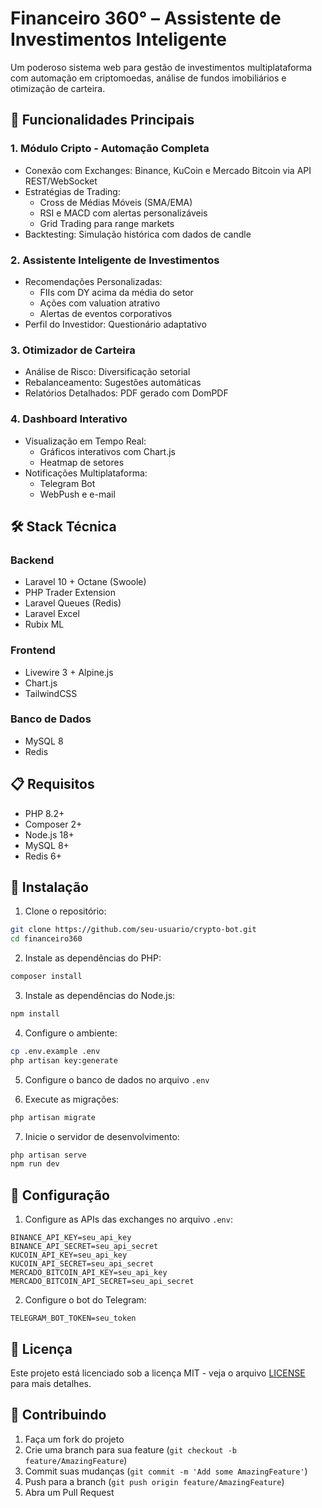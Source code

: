 # Financeiro 360° – Assistente de Investimentos Inteligente

Um poderoso sistema web para gestão de investimentos multiplataforma com automação em criptomoedas, análise de fundos imobiliários e otimização de carteira.

## 🚀 Funcionalidades Principais

### 1. Módulo Cripto - Automação Completa
- Conexão com Exchanges: Binance, KuCoin e Mercado Bitcoin via API REST/WebSocket
- Estratégias de Trading:
  - Cross de Médias Móveis (SMA/EMA)
  - RSI e MACD com alertas personalizáveis
  - Grid Trading para range markets
- Backtesting: Simulação histórica com dados de candle

### 2. Assistente Inteligente de Investimentos
- Recomendações Personalizadas:
  - FIIs com DY acima da média do setor
  - Ações com valuation atrativo
  - Alertas de eventos corporativos
- Perfil do Investidor: Questionário adaptativo

### 3. Otimizador de Carteira
- Análise de Risco: Diversificação setorial
- Rebalanceamento: Sugestões automáticas
- Relatórios Detalhados: PDF gerado com DomPDF

### 4. Dashboard Interativo
- Visualização em Tempo Real:
  - Gráficos interativos com Chart.js
  - Heatmap de setores
- Notificações Multiplataforma:
  - Telegram Bot
  - WebPush e e-mail

## 🛠 Stack Técnica

### Backend
- Laravel 10 + Octane (Swoole)
- PHP Trader Extension
- Laravel Queues (Redis)
- Laravel Excel
- Rubix ML

### Frontend
- Livewire 3 + Alpine.js
- Chart.js
- TailwindCSS

### Banco de Dados
- MySQL 8
- Redis

## 📋 Requisitos

- PHP 8.2+
- Composer 2+
- Node.js 18+
- MySQL 8+
- Redis 6+

## 🚀 Instalação

1. Clone o repositório:
```bash
git clone https://github.com/seu-usuario/crypto-bot.git
cd financeiro360
```

2. Instale as dependências do PHP:
```bash
composer install
```

3. Instale as dependências do Node.js:
```bash
npm install
```

4. Configure o ambiente:
```bash
cp .env.example .env
php artisan key:generate
```

5. Configure o banco de dados no arquivo `.env`

6. Execute as migrações:
```bash
php artisan migrate
```

7. Inicie o servidor de desenvolvimento:
```bash
php artisan serve
npm run dev
```

## 🔧 Configuração

1. Configure as APIs das exchanges no arquivo `.env`:
```
BINANCE_API_KEY=seu_api_key
BINANCE_API_SECRET=seu_api_secret
KUCOIN_API_KEY=seu_api_key
KUCOIN_API_SECRET=seu_api_secret
MERCADO_BITCOIN_API_KEY=seu_api_key
MERCADO_BITCOIN_API_SECRET=seu_api_secret
```

2. Configure o bot do Telegram:
```
TELEGRAM_BOT_TOKEN=seu_token
```

## 📝 Licença

Este projeto está licenciado sob a licença MIT - veja o arquivo [LICENSE](LICENSE) para mais detalhes.

## 🤝 Contribuindo

1. Faça um fork do projeto
2. Crie uma branch para sua feature (`git checkout -b feature/AmazingFeature`)
3. Commit suas mudanças (`git commit -m 'Add some AmazingFeature'`)
4. Push para a branch (`git push origin feature/AmazingFeature`)
5. Abra um Pull Request

